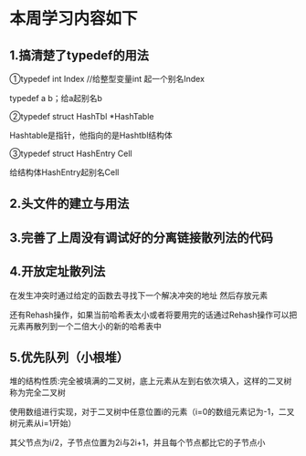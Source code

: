 # 本周学习内容如下

## 1.搞清楚了typedef的用法

①typedef int Index //给整型变量int 起一个别名Index

typedef a b；给a起别名b

②typedef struct HashTbl *HashTable 

Hashtable是指针，他指向的是Hashtbl结构体

③typedef struct HashEntry Cell

给结构体HashEntry起别名Cell

## 2.头文件的建立与用法

## 3.完善了上周没有调试好的分离链接散列法的代码

## 4.开放定址散列法

在发生冲突时通过给定的函数去寻找下一个解决冲突的地址 然后存放元素

还有Rehash操作，如果当前哈希表太小或者将要用完的话通过Rehash操作可以把元素再散列到一个二倍大小的新的哈希表中

## 5.优先队列（小根堆）

堆的结构性质:完全被填满的二叉树，底上元素从左到右依次填入，这样的二叉树称为完全二叉树

使用数组进行实现，对于二叉树中任意位置i的元素（i=0的数组元素记为-1，二叉树元素从i=1开始）

其父节点为i/2，子节点位置为2i与2i+1，并且每个节点都比它的子节点小

